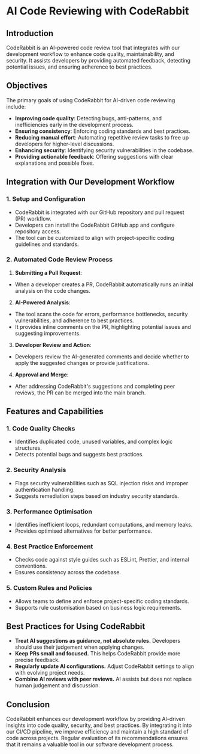 # AI Code Reviewing with CodeRabbit

## Introduction
CodeRabbit is an AI-powered code review tool that integrates with our development workflow to enhance code quality, maintainability, and security. It assists developers by providing automated feedback, detecting potential issues, and ensuring adherence to best practices.

## Objectives
The primary goals of using CodeRabbit for AI-driven code reviewing include:
- **Improving code quality**: Detecting bugs, anti-patterns, and inefficiencies early in the development process.
- **Ensuring consistency**: Enforcing coding standards and best practices.
- **Reducing manual effort**: Automating repetitive review tasks to free up developers for higher-level discussions.
- **Enhancing security**: Identifying security vulnerabilities in the codebase.
- **Providing actionable feedback**: Offering suggestions with clear explanations and possible fixes.

## Integration with Our Development Workflow

### 1. Setup and Configuration
- CodeRabbit is integrated with our GitHub repository and pull request (PR) workflow.
- Developers can install the CodeRabbit GitHub app and configure repository access.
- The tool can be customized to align with project-specific coding guidelines and standards.

### 2. Automated Code Review Process
1. **Submitting a Pull Request**:
  - When a developer creates a PR, CodeRabbit automatically runs an initial analysis on the code changes.
2. **AI-Powered Analysis**:
  - The tool scans the code for errors, performance bottlenecks, security vulnerabilities, and adherence to best practices.
  - It provides inline comments on the PR, highlighting potential issues and suggesting improvements.
3. **Developer Review and Action**:
  - Developers review the AI-generated comments and decide whether to apply the suggested changes or provide justifications.
4. **Approval and Merge**:
  - After addressing CodeRabbit's suggestions and completing peer reviews, the PR can be merged into the main branch.

## Features and Capabilities
### 1. **Code Quality Checks**
- Identifies duplicated code, unused variables, and complex logic structures.
- Detects potential bugs and suggests best practices.

### 2. **Security Analysis**
- Flags security vulnerabilities such as SQL injection risks and improper authentication handling.
- Suggests remediation steps based on industry security standards.

### 3. **Performance Optimisation**
- Identifies inefficient loops, redundant computations, and memory leaks.
- Provides optimised alternatives for better performance.

### 4. **Best Practice Enforcement**
- Checks code against style guides such as ESLint, Prettier, and internal conventions.
- Ensures consistency across the codebase.

### 5. **Custom Rules and Policies**
- Allows teams to define and enforce project-specific coding standards.
- Supports rule customisation based on business logic requirements.

## Best Practices for Using CodeRabbit
- **Treat AI suggestions as guidance, not absolute rules.** Developers should use their judgement when applying changes.
- **Keep PRs small and focused.** This helps CodeRabbit provide more precise feedback.
- **Regularly update AI configurations.** Adjust CodeRabbit settings to align with evolving project needs.
- **Combine AI reviews with peer reviews.** AI assists but does not replace human judgement and discussion.

## Conclusion
CodeRabbit enhances our development workflow by providing AI-driven insights into code quality, security, and best practices. By integrating it into our CI/CD pipeline, we improve efficiency and maintain a high standard of code across projects. Regular evaluation of its recommendations ensures that it remains a valuable tool in our software development process.
